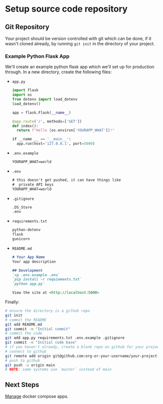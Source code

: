 # Setup source code repository

## Git Repository

Your project should be version controlled with git which can be done, if it wasn't cloned already, by running `git init` in the directory of your project.

### Example Python Flask App

We'll create an example python flask app which we'll set up for production through. In a new directory, create the following files:

- `app.py`
  ```python
  import flask
  import os
  from dotenv import load_dotenv
  load_dotenv()

  app = flask.Flask(__name__)

  @app.route('/', methods=['GET'])
  def index():
    return f"Hello {os.environ['YOURAPP_WHAT']}!"

  if __name __ == '__main__':
    app.run(host='127.0.0.1', port=5000)
  ```
- `.env.example`
  ```txt
  YOURAPP_WHAT=world
  ```
- `.env`
  ```txt
  # this doesn't get pushed, it can have things like
  #  private API keys
  YOURAPP_WHAT=world
  ```
- `.gitignore`
  ```txt
  .DS_Store
  .env
  ```
- `requirements.txt`
  ```txt
  python-dotenv
  flask
  gunicorn
  ```
- `README.md`
  ```md
  # Your App Name
  Your app description

  ## Development
  `cp .env.example .env`
  `pip install -r requiements.txt`
  `python app.py`
  
  View the site at <http://localhost:5000>
  ```

Finally:
```bash
# ensure the directory is a github repo
git init
# commit the README
git add README.md
git commit -m "Initial commit"
# commit the code
git add app.py requirements.txt .env.example .gitignore 
git commit -m "Initial code base"
# if you haven't already, create a blank repo on github for your project
# connect to github
git remote add origin git@github.com:org-or-your-username/your-project-repo
# push to github
git push -u origin main
# NOTE: some systems use `master` instead of main
```

## Next Steps

[Manage](./40-manage.md) docker compose apps.

